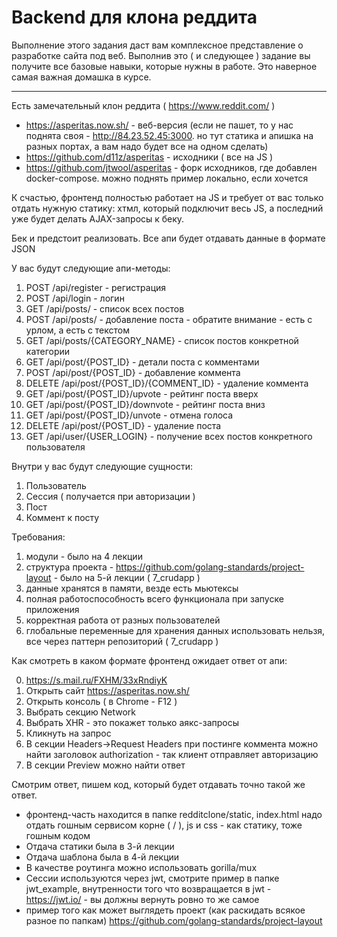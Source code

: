 # Backend для клона реддита

Выполнение этого задания даст вам комплексное представление о разработке сайта под веб. Выполнив это ( и следующее ) задание вы получите все базовые навыки, которые нужны в работе.
Это наверное самая важная домашка в курсе.

-----

Есть замечательный клон реддита ( <https://www.reddit.com/> )

* <https://asperitas.now.sh/> - веб-версия (если не пашет, то у нас поднята своя - http://84.23.52.45:3000. но тут статика и апишка на разных портах, а вам надо будет все на одном сделать)
* <https://github.com/d11z/asperitas> - исходники ( все на JS )
* <https://github.com/jtwool/asperitas> - форк исходников, где добавлен docker-compose. можно поднять пример локально, если хочется

К счастью, фронтенд полностью работает на JS и требует от вас только отдать нужную статику: хтмл, который подключит весь JS, а последний уже будет делать AJAX-запросы к беку.

Бек и предстоит реализовать. Все апи будет отдавать данные в формате JSON

У вас будут следующие апи-методы:

1) POST /api/register - регистрация
2) POST /api/login - логин
3) GET /api/posts/ - список всех постов
4) POST /api/posts/ - добавление поста - обратите внимание - есть с урлом, а есть с текстом
5) GET /api/posts/{CATEGORY_NAME} - список постов конкретной категории
6) GET /api/post/{POST_ID} - детали поста с комментами
7) POST /api/post/{POST_ID} - добавление коммента
8) DELETE /api/post/{POST_ID}/{COMMENT_ID} - удаление коммента
9) GET /api/post/{POST_ID}/upvote - рейтинг поста вверх
10) GET /api/post/{POST_ID}/downvote - рейтинг поста вниз
11) GET /api/post/{POST_ID}/unvote - отмена голоса
12) DELETE /api/post/{POST_ID} - удаление поста
13) GET /api/user/{USER_LOGIN} - получение всех постов конкретного пользователя

Внутри у вас будут следующие сущности:

1) Пользователь
2) Сессия ( получается при авторизации )
3) Пост
4) Коммент к посту

Требования:

1) модули - было на 4 лекции
2) структура проекта - <https://github.com/golang-standards/project-layout> - было на 5-й лекции ( 7_crudapp )
3) данные хранятся в памяти, везде есть мьютексы
4) полная работоспособность всего функционала при запуске приложения
5) корректная работа от разных пользователей
6) глобальные переменные для хранения данных использовать нельзя, все через паттерн репозиторий ( 7_crudapp )

Как смотреть в каком формате фронтенд ожидает ответ от апи:

0) <https://s.mail.ru/FXHM/33xRndiyK>
1) Открыть сайт <https://asperitas.now.sh/>
2) Открыть консоль ( в Chrome - F12 )
3) Выбрать секцию Network
4) Выбрать XHR - это покажет только аякс-запросы
5) Кликнуть на запрос
6) В секции Headers->Request Headers при постинге коммента можно найти заголовок authorization - так клиент отправляет авторизацию
7) В секции Preview можно найти ответ

Смотрим ответ, пишем код, который будет отдавать точно такой же ответ.

* фронтенд-часть находится в папке redditclone/static, index.html надо отдать гошным сервисом корне ( / ), js и css - как статику, тоже гошным кодом
* Отдача статики была в 3-й лекции
* Отдача шаблона была в 4-й лекции
* В качестве роутинга можно использовать gorilla/mux
* Сессии используются через jwt, смотрите пример в папке jwt_example, внутренности того что возвращается в jwt - <https://jwt.io/> - вы должны вернуть ровно то же самое
* пример того как может выглядеть проект (как раскидать всякое разное по папкам) <https://github.com/golang-standards/project-layout>
